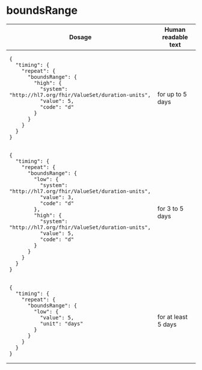 # boundsRange 

<table>
  <thead>
    <tr>
      <th>Dosage</th>
      <th>Human readable text</th>
    </tr>
  </thead>
  <tbody>
    <tr>
      <td><pre><code class="language-json">{
  &quot;timing&quot;: {
    &quot;repeat&quot;: {
      &quot;boundsRange&quot;: {
        &quot;high&quot;: {
          &quot;system&quot;: &quot;http://hl7.org/fhir/ValueSet/duration-units&quot;,
          &quot;value&quot;: 5,
          &quot;code&quot;: &quot;d&quot;
        }
      }
    }
  }
}
</code></pre></td>
      <td>for up to 5 days</td>
    </tr>
    <tr>
      <td><pre><code class="language-json">{
  &quot;timing&quot;: {
    &quot;repeat&quot;: {
      &quot;boundsRange&quot;: {
        &quot;low&quot;: {
          &quot;system&quot;: &quot;http://hl7.org/fhir/ValueSet/duration-units&quot;,
          &quot;value&quot;: 3,
          &quot;code&quot;: &quot;d&quot;
        },
        &quot;high&quot;: {
          &quot;system&quot;: &quot;http://hl7.org/fhir/ValueSet/duration-units&quot;,
          &quot;value&quot;: 5,
          &quot;code&quot;: &quot;d&quot;
        }
      }
    }
  }
}
</code></pre></td>
      <td>for 3 to 5 days</td>
    </tr>
    <tr>
      <td><pre><code class="language-json">{
  &quot;timing&quot;: {
    &quot;repeat&quot;: {
      &quot;boundsRange&quot;: {
        &quot;low&quot;: {
          &quot;value&quot;: 5,
          &quot;unit&quot;: &quot;days&quot;
        }
      }
    }
  }
}
</code></pre></td>
      <td>for at least 5 days</td>
    </tr>
  </tbody>
</table>
